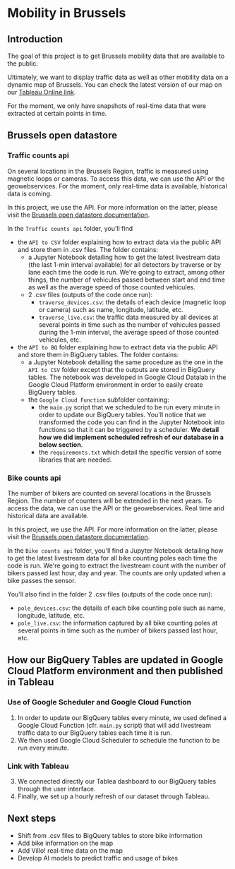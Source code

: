 # Mobility in Brussels

## Introduction
The goal of this project is to get Brussels mobility data that are available to the public.

Ultimately, we want to display traffic data as well as other mobility data on a dynamic map of Brussels. 
You can check the latest version of our map on our [Tableau Online link](https://eu-west-1a.online.tableau.com/t/thimremy/views/TrafficinBrussels/TrafficinBrussels?iframeSizedToWindow=true&:embed=y&:showAppBanner=false&:display_count=no&:showVizHome=no&:origin=viz_share_link).

For the moment, we only have snapshots of real-time data that were extracted at certain points in time.

## Brussels open datastore

### Traffic counts api

On several locations in the Brussels Region, traffic is measured using magnetic loops or cameras. To access this data, we can use the API or the geowebservices. For the moment, only real-time data is available, historical data is coming.

In this project, we use the API. For more information on the latter, please visit the [Brussels open datastore documentation](https://data-mobility.brussels/traffic/api/counts/).

In the `Traffic counts api` folder, you'll find 

- the `API to CSV` folder explaining how to extract data via the public API and store them in .csv files. The folder contains:
    - a Jupyter Notebook detailing how to get the latest livestream data (the last 1-min interval available) for all detectors by   traverse or by lane each time the code is run. We're going to extract, among other things, the number of vehicules passed between start and end time as well as the average speed of those counted vehicules.
    - 2 .csv files (outputs of the code once run):
      - `traverse_devices.csv`: the details of each device (magnetic loop or camera) such as name, longitude, latitude, etc.
      - `traverse_live.csv`: the traffic data measured by all devices at several points in time such as the number of vehicules passed during the 1-min interval, the average speed of those counted vehicules, etc.
- the `API to BQ` folder explaining how to extract data via the public API and store them in BigQuery tables. The folder contains:
    - a Jupyter Notebook detailing the same procedure as the one in the `API to CSV` folder except that the outputs are stored in BigQuery tables. The notebook was developed in Google Cloud Datalab in the Google Cloud Platform environment in order to easily create BigQuery tables.
    - the `Google Cloud Function` subfolder containing: 
      - the `main.py` script that we scheduled to be run every minute in order to update our BigQuery tables. You'll notice that we transformed the code you can find in the Jupyter Notebook into functions so that it can be triggered by a scheduler. __We detail how we did implement scheduled refresh of our database in a below section__.
      - the `requirements.txt` which detail the specific version of some libraries that are needed.
      
### Bike counts api

The number of bikers are counted on several locations in the Brussels Region. The number of counters will be extended in the next years. To access the data, we can use the API or the geowebservices. Real time and historical data are available.

In this project, we use the API. For more information on the latter, please visit the [Brussels open datastore documentation](https://data-mobility.brussels/bike/api/counts/).

In the `Bike counts api` folder, you'll find a Jupyter Notebook detailing how to get the latest livestream data for all bike counting poles each time the code is run. We're going to extract the livestream count with the number of bikers passed last hour, day and year. The counts are only updated when a bike passes the sensor.

You'll also find in the folder 2 .csv files (outputs of the code once run):
- `pole_devices.csv`: the details of each bike counting pole such as name, longitude, latitude, etc.
- `pole_live.csv`: the information captured by all bike counting poles at several points in time such as the number of bikers passed last hour, etc.

## How our BigQuery Tables are updated in Google Cloud Platform environment and then published in Tableau

### Use of Google Scheduler and Google Cloud Function

1. In order to update our BigQuery tables every minute, we used defined a Google Cloud Function (cfr. `main.py` script) that will add livestream traffic data to our BigQuery tables each time  it is run.
2. We then used Google Cloud Scheduler to schedule the function to be run every minute.

### Link with Tableau

3. We connected directly our Tablea dashboard to our BigQuery tables through the user interface.
4. Finally, we set up a hourly refresh of our dataset through Tableau.  

## Next steps

- Shift from .csv files to BigQuery tables to store bike information
- Add bike information on the map
- Add Villo! real-time data on the map
- Develop AI models to predict traffic and usage of bikes
